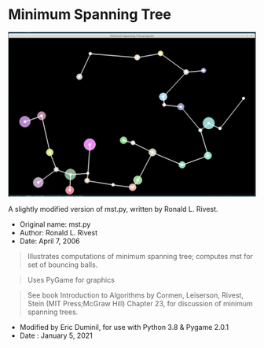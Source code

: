 # Minimum Spanning Tree

![mst_screenshot](./mst_screenshot.png)

A slightly modified version of mst.py, written by Ronald L. Rivest.

* Original name: mst.py
* Author: Ronald L. Rivest
* Date: April 7, 2006

> Illustrates computations of minimum spanning tree;
> computes mst for set of bouncing balls.

> Uses PyGame for graphics

> See book Introduction to Algorithms by Cormen, Leiserson, Rivest, Stein
> (MIT Press;McGraw Hill) Chapter 23, for discussion of minimum spanning trees.

* Modified by Eric Duminil, for use with Python 3.8 & Pygame 2.0.1
* Date : January 5, 2021
